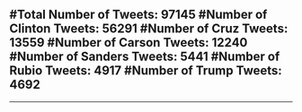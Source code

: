 #Total Number of Tweets: 97145 
#Number of Clinton Tweets: 56291
#Number of Cruz Tweets: 13559
#Number of Carson Tweets: 12240
#Number of Sanders Tweets: 5441
#Number of Rubio Tweets: 4917
#Number of Trump Tweets: 4692
---
---
